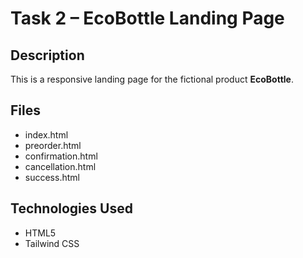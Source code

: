 # Task 2 – EcoBottle Landing Page

## Description
This is a responsive landing page for the fictional product **EcoBottle**.

## Files
- index.html
- preorder.html
- confirmation.html
- cancellation.html
- success.html

## Technologies Used
- HTML5
- Tailwind CSS
